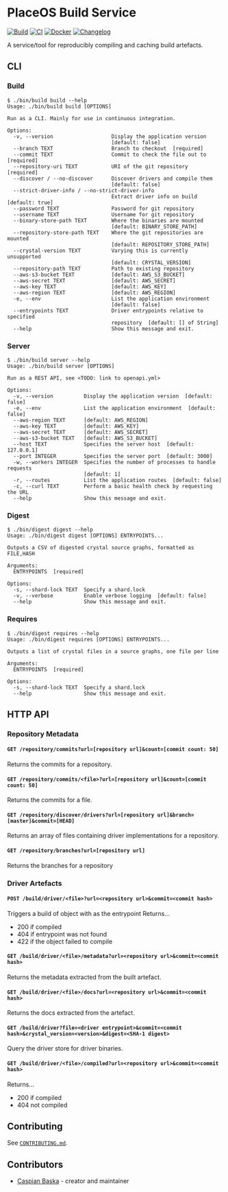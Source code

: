 # PlaceOS Build Service

[![Build](https://github.com/PlaceOS/build/actions/workflows/build.yml/badge.svg)](https://github.com/PlaceOS/build/actions/workflows/build.yml)
[![CI](https://github.com/PlaceOS/build/actions/workflows/ci.yml/badge.svg)](https://github.com/PlaceOS/build/actions/workflows/ci.yml)
[![Docker](https://img.shields.io/badge/Images-dockerhub-github.svg)](https://hub.docker.com/r/placeos/build)
[![Changelog](https://img.shields.io/badge/Changelog-available-github.svg)](/CHANGELOG.md)

A service/tool for reproducibly compiling and caching build artefacts.

## CLI

### Build

```shell-session
$ ./bin/build build --help
Usage: ./bin/build build [OPTIONS]

Run as a CLI. Mainly for use in continuous integration.

Options:
  -v, --version                   Display the application version
                                  [default: false]
  --branch TEXT                   Branch to checkout  [required]
  --commit TEXT                   Commit to check the file out to  [required]
  --repository-uri TEXT           URI of the git repository  [required]
  --discover / --no-discover      Discover drivers and compile them
                                  [default: false]
  --strict-driver-info / --no-strict-driver-info
                                  Extract driver info on build  [default: true]
  --password TEXT                 Password for git repository
  --username TEXT                 Username for git repository
  --binary-store-path TEXT        Where the binaries are mounted
                                  [default: BINARY_STORE_PATH]
  --repository-store-path TEXT    Where the git repositories are mounted
                                  [default: REPOSITORY_STORE_PATH]
  --crystal-version TEXT          Varying this is currently unsupported
                                  [default: CRYSTAL_VERSION]
  --repository-path TEXT          Path to existing repository
  --aws-s3-bucket TEXT            [default: AWS_S3_BUCKET]
  --aws-secret TEXT               [default: AWS_SECRET]
  --aws-key TEXT                  [default: AWS_KEY]
  --aws-region TEXT               [default: AWS_REGION]
  -e, --env                       List the application environment
                                  [default: false]
  --entrypoints TEXT              Driver entrypoints relative to specified
                                  repository  [default: [] of String]
  --help                          Show this message and exit.
```

### Server

```shell-session
$ ./bin/build server --help
Usage: ./bin/build server [OPTIONS]

Run as a REST API, see <TODO: link to openapi.yml>

Options:
  -v, --version          Display the application version  [default: false]
  -e, --env              List the application environment  [default: false]
  --aws-region TEXT      [default: AWS_REGION]
  --aws-key TEXT         [default: AWS_KEY]
  --aws-secret TEXT      [default: AWS_SECRET]
  --aws-s3-bucket TEXT   [default: AWS_S3_BUCKET]
  --host TEXT            Specifies the server host  [default: 127.0.0.1]
  --port INTEGER         Specifies the server port  [default: 3000]
  -w, --workers INTEGER  Specifies the number of processes to handle requests
                         [default: 1]
  -r, --routes           List the application routes  [default: false]
  -c, --curl TEXT        Perform a basic health check by requesting the URL
  --help                 Show this message and exit.
```

### Digest

```shell-session
$ ./bin/digest digest --help
Usage: ./bin/digest digest [OPTIONS] ENTRYPOINTS...

Outputs a CSV of digested crystal source graphs, formatted as FILE,HASH

Arguments:
  ENTRYPOINTS  [required]

Options:
  -s, --shard-lock TEXT  Specify a shard.lock
  -v, --verbose          Enable verbose logging  [default: false]
  --help                 Show this message and exit.
```

### Requires

```shell-session
$ ./bin/digest requires --help
Usage: ./bin/digest requires [OPTIONS] ENTRYPOINTS...

Outputs a list of crystal files in a source graphs, one file per line

Arguments:
  ENTRYPOINTS  [required]

Options:
  -s, --shard-lock TEXT  Specify a shard.lock
  --help                 Show this message and exit.
```

## HTTP API

### Repository Metadata

#### `GET /repository/commits?url=[repository url]&count=[commit count: 50]`

Returns the commits for a repository.

#### `GET /repository/commits/<file>?url=[repository url]&count=[commit count: 50]`

Returns the commits for a file.

#### `GET /repository/discover/drivers?url=[repository url]&branch=[master]&commit=[HEAD]`

Returns an array of files containing driver implementations for a repository.

#### `GET /repository/branches?url=[repository url]`

Returns the branches for a repository

### Driver Artefacts

#### `POST /build/driver/<file>?url=<repository url>&commit=<commit hash>`

Triggers a build of object with <file> as the entrypoint
Returns…
- 200 if compiled
- 404 if entrypoint was not found
- 422 if the object failed to compile

#### `GET /build/driver/<file>/metadata?url=<repository url>&commit=<commit hash>`

Returns the metadata extracted from the built artefact.

#### `GET /build/driver/<file>/docs?url=<repository url>&commit=<commit hash>`

Returns the docs extracted from the artefact.

#### `GET /build/driver?file=<driver entrypoint>&commit=<commit hash>&crystal_version=<version>&digest=<SHA-1 digest>`

Query the driver store for driver binaries.

#### `GET /build/driver/<file>/compiled?url=<repository url>&commit=<commit hash>`

Returns...
- 200 if compiled
- 404 not compiled

## Contributing

See [`CONTRIBUTING.md`](./CONTRIBUTING.md).

## Contributors

- [Caspian Baska](https://github.com/caspiano) - creator and maintainer
